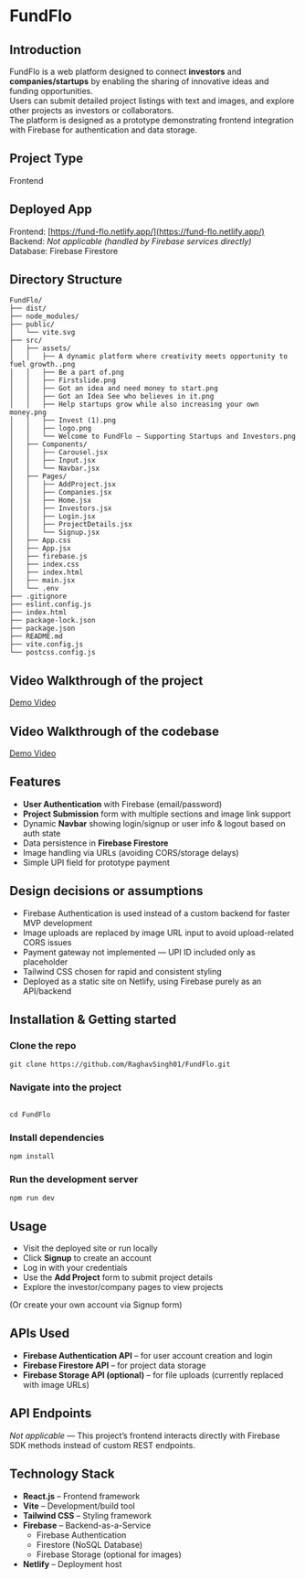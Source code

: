 # FundFlo

## Introduction
FundFlo is a web platform designed to connect **investors** and **companies/startups** by enabling the sharing of innovative ideas and funding opportunities.  
Users can submit detailed project listings with text and images, and explore other projects as investors or collaborators.  
The platform is designed as a prototype demonstrating frontend integration with Firebase for authentication and data storage.

## Project Type
Frontend

## Deployed App
Frontend: [https://fund-flo.netlify.app/](https://fund-flo.netlify.app/)  
Backend: *Not applicable (handled by Firebase services directly)*  
Database: Firebase Firestore

## Directory Structure
```
FundFlo/
├── dist/
├── node_modules/
├── public/
│   └── vite.svg
├── src/
│   ├── assets/
│   │   ├── A dynamic platform where creativity meets opportunity to fuel growth..png
│   │   ├── Be a part of.png
│   │   ├── Firstslide.png
│   │   ├── Got an idea and need money to start.png
│   │   ├── Got an Idea See who believes in it.png
│   │   ├── Help startups grow while also increasing your own money.png
│   │   ├── Invest (1).png
│   │   ├── logo.png
│   │   └── Welcome to FundFlo — Supporting Startups and Investors.png
│   ├── Components/
│   │   ├── Carousel.jsx
│   │   ├── Input.jsx
│   │   └── Navbar.jsx
│   ├── Pages/
│   │   ├── AddProject.jsx
│   │   ├── Companies.jsx
│   │   ├── Home.jsx
│   │   ├── Investors.jsx
│   │   ├── Login.jsx
│   │   ├── ProjectDetails.jsx
│   │   └── Signup.jsx
│   ├── App.css
│   ├── App.jsx
│   ├── firebase.js
│   ├── index.css
│   ├── index.html
│   ├── main.jsx
│   └── .env
├── .gitignore
├── eslint.config.js
├── index.html
├── package-lock.json
├── package.json
├── README.md
├── vite.config.js
└── postcss.config.js
```

## Video Walkthrough of the project
[Demo Video]()


## Video Walkthrough of the codebase
[Demo Video]()

## Features
- **User Authentication** with Firebase (email/password)
- **Project Submission** form with multiple sections and image link support
- Dynamic **Navbar** showing login/signup or user info & logout based on auth state
- Data persistence in **Firebase Firestore**
- Image handling via URLs (avoiding CORS/storage delays)
- Simple UPI field for prototype payment

## Design decisions or assumptions
- Firebase Authentication is used instead of a custom backend for faster MVP development
- Image uploads are replaced by image URL input to avoid upload-related CORS issues
- Payment gateway not implemented — UPI ID included only as placeholder
- Tailwind CSS chosen for rapid and consistent styling
- Deployed as a static site on Netlify, using Firebase purely as an API/backend

## Installation & Getting started

### Clone the repo
```
git clone https://github.com/RaghavSingh01/FundFlo.git
```
### Navigate into the project
```

cd FundFlo
```
### Install dependencies
```
npm install
```


### Run the development server
```
npm run dev
```

## Usage
- Visit the deployed site or run locally
- Click **Signup** to create an account
- Log in with your credentials
- Use the **Add Project** form to submit project details
- Explore the investor/company pages to view projects

(Or create your own account via Signup form)

## APIs Used
- **Firebase Authentication API** – for user account creation and login
- **Firebase Firestore API** – for project data storage
- **Firebase Storage API (optional)** – for file uploads (currently replaced with image URLs)

## API Endpoints
*Not applicable* — This project’s frontend interacts directly with Firebase SDK methods instead of custom REST endpoints.  


## Technology Stack
- **React.js** – Frontend framework
- **Vite** – Development/build tool
- **Tailwind CSS** – Styling framework
- **Firebase** – Backend-as-a-Service
  - Firebase Authentication
  - Firestore (NoSQL Database)
  - Firebase Storage (optional for images)
- **Netlify** – Deployment host

